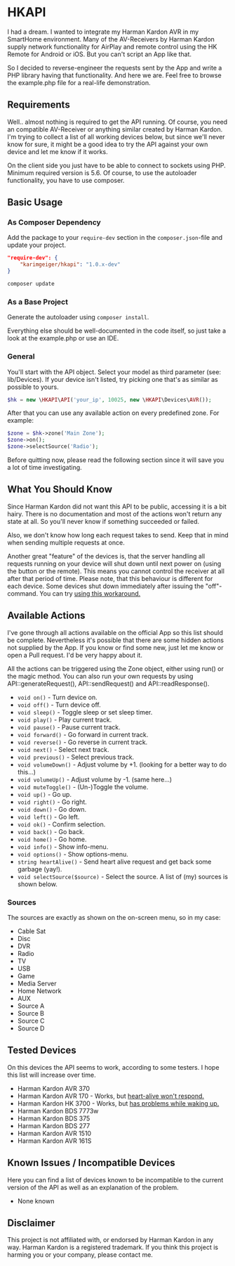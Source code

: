 # HKAPI

I had a dream. I wanted to integrate my Harman Kardon AVR in my SmartHome environment.
Many of the AV-Receivers by Harman Kardon supply network functionality for AirPlay and remote
control using the HK Remote for Android or iOS. But you can't script an App like that.

So I decided to reverse-engineer the requests sent by the App and write a PHP library having that
functionality. And here we are. Feel free to browse the example.php file for a real-life demonstration.

## Requirements

Well.. almost nothing is required to get the API running. Of course, you need an compatible AV-Receiver or anything
similar created by Harman Kardon. I'm trying to collect a list of all working devices below, but since we'll never
know for sure, it might be a good idea to try the API against your own device and let me know if it works.

On the client side you just have to be able to connect to sockets using PHP. Minimum required version is 5.6.
Of course, to use the autoloader functionality, you have to use composer.

## Basic Usage

### As Composer Dependency

Add the package to your ``require-dev`` section in the ``composer.json``-file and update your project.

```json
"require-dev": {
    "karimgeiger/hkapi": "1.0.x-dev"
}
```

```sh
composer update
```

### As a Base Project

Generate the autoloader using ``composer install``.

Everything else should be well-documented in the code itself, so just take a look at the example.php or use an IDE.

### General

You'll start with the API object. Select your model as third parameter (see: lib/Devices). If your device isn't listed,
try picking one that's as similar as possible to yours.

```php
$hk = new \HKAPI\API('your_ip', 10025, new \HKAPI\Devices\AVR());
```

After that you can use any available action on every predefined zone. For example:

```php
$zone = $hk->zone('Main Zone');
$zone->on();
$zone->selectSource('Radio');
```

Before quitting now, please read the following section since it will save you a lot of time investigating.

## What You Should Know

Since Harman Kardon did not want this API to be public, accessing it is a bit hairy. There is no documentation
and most of the actions won't return any state at all. So you'll never know if something succeeded or failed.

Also, we don't know how long each request takes to send. Keep that in mind when sending multiple requests at once.

Another great "feature" of the devices is, that the server handling all requests running on your
device will shut down until next power on (using the button or the remote). This means you cannot control the receiver
at all after that period of time. Please note, that this behaviour is different for each device.
Some devices shut down immediately after issuing the "off"-command. You can try
[using this workaround.](https://github.com/KarimGeiger/HKAPI/commit/6036d4f42b94f23cf62b1186ca95587f42e10e04#commitcomment-16324589)

## Available Actions

I've gone through all actions available on the official App so this list should be complete. Nevertheless it's
possible that there are some hidden actions not supplied by the App. If you know or find some new, just let me
know or open a Pull request. I'd be very happy about it.

All the actions can be triggered using the Zone object, either using run() or the magic method. You can also
run your own requests by using API::generateRequest(), API::sendRequest() and API::readResponse().

* ``void on()`` - Turn device on.
* ``void off()`` - Turn device off.
* ``void sleep()`` - Toggle sleep or set sleep timer.
* ``void play()`` - Play current track.
* ``void pause()`` - Pause current track.
* ``void forward()`` - Go forward in current track.
* ``void reverse()`` - Go reverse in current track.
* ``void next()`` - Select next track.
* ``void previous()`` - Select previous track.
* ``void volumeDown()`` - Adjust volume by +1. (looking for a better way to do this...)
* ``void volumeUp()`` - Adjust volume by -1. (same here...)
* ``void muteToggle()`` - (Un-)Toggle the volume.
* ``void up()`` - Go up.
* ``void right()`` - Go right.
* ``void down()`` - Go down.
* ``void left()`` - Go left.
* ``void ok()`` - Confirm selection.
* ``void back()`` - Go back.
* ``void home()`` - Go home.
* ``void info()`` - Show info-menu.
* ``void options()`` - Show options-menu.
* ``string heartAlive()`` - Send heart alive request and get back some garbage (yay!).
* ``void selectSource($source)`` - Select the source. A list of (my) sources is shown below.

### Sources

The sources are exactly as shown on the on-screen menu, so in my case:

* Cable Sat
* Disc
* DVR
* Radio
* TV
* USB
* Game
* Media Server
* Home Network
* AUX
* Source A
* Source B
* Source C
* Source D

## Tested Devices

On this devices the API seems to work, according to some testers. I hope this list will increase over time.

* Harman Kardon AVR 370
* Harman Kardon AVR 170 - Works, but [heart-alive won't respond.](https://github.com/KarimGeiger/HKAPI/commit/6036d4f42b94f23cf62b1186ca95587f42e10e04#commitcomment-16567477)
* Harman Kardon HK 3700 - Works, but [has problems while waking up.](https://github.com/KarimGeiger/HKAPI/commit/6036d4f42b94f23cf62b1186ca95587f42e10e04#commitcomment-16324589)
* Harman Kardon BDS 7773w
* Harman Kardon BDS 375
* Harman Kardon BDS 277
* Harman Kardon AVR 1510
* Harman Kardon AVR 161S

## Known Issues / Incompatible Devices

Here you can find a list of devices known to be incompatible to the current version of the API as
well as an explanation of the problem.

* None known

## Disclaimer

This project is not affiliated with, or endorsed by Harman Kardon in any way. Harman Kardon is a registered
trademark. If you think this project is harming you or your company, please contact me.
